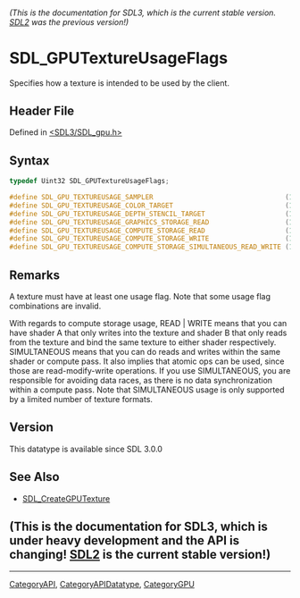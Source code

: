 ###### (This is the documentation for SDL3, which is the current stable version. [SDL2](https://wiki.libsdl.org/SDL2/) was the previous version!)
# SDL_GPUTextureUsageFlags

Specifies how a texture is intended to be used by the client.

## Header File

Defined in [<SDL3/SDL_gpu.h>](https://github.com/libsdl-org/SDL/blob/main/include/SDL3/SDL_gpu.h)

## Syntax

```c
typedef Uint32 SDL_GPUTextureUsageFlags;

#define SDL_GPU_TEXTUREUSAGE_SAMPLER                                 (1u << 0) /**< Texture supports sampling. */
#define SDL_GPU_TEXTUREUSAGE_COLOR_TARGET                            (1u << 1) /**< Texture is a color render target. */
#define SDL_GPU_TEXTUREUSAGE_DEPTH_STENCIL_TARGET                    (1u << 2) /**< Texture is a depth stencil target. */
#define SDL_GPU_TEXTUREUSAGE_GRAPHICS_STORAGE_READ                   (1u << 3) /**< Texture supports storage reads in graphics stages. */
#define SDL_GPU_TEXTUREUSAGE_COMPUTE_STORAGE_READ                    (1u << 4) /**< Texture supports storage reads in the compute stage. */
#define SDL_GPU_TEXTUREUSAGE_COMPUTE_STORAGE_WRITE                   (1u << 5) /**< Texture supports storage writes in the compute stage. */
#define SDL_GPU_TEXTUREUSAGE_COMPUTE_STORAGE_SIMULTANEOUS_READ_WRITE (1u << 6) /**< Texture supports reads and writes in the same compute shader. This is NOT equivalent to READ | WRITE. */
```

## Remarks

A texture must have at least one usage flag. Note that some usage flag
combinations are invalid.

With regards to compute storage usage, READ | WRITE means that you can have
shader A that only writes into the texture and shader B that only reads
from the texture and bind the same texture to either shader respectively.
SIMULTANEOUS means that you can do reads and writes within the same shader
or compute pass. It also implies that atomic ops can be used, since those
are read-modify-write operations. If you use SIMULTANEOUS, you are
responsible for avoiding data races, as there is no data synchronization
within a compute pass. Note that SIMULTANEOUS usage is only supported by a
limited number of texture formats.

## Version

This datatype is available since SDL 3.0.0

## See Also

- [SDL_CreateGPUTexture](SDL_CreateGPUTexture)


## (This is the documentation for SDL3, which is under heavy development and the API is changing! [SDL2](https://wiki.libsdl.org/SDL2/) is the current stable version!)



----
[CategoryAPI](CategoryAPI), [CategoryAPIDatatype](CategoryAPIDatatype), [CategoryGPU](CategoryGPU)

